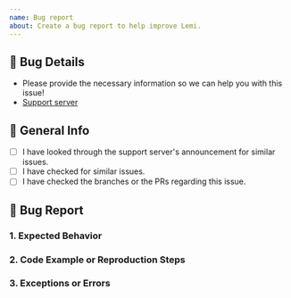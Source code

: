 ```yaml
---
name: Bug report
about: Create a bug report to help improve Lemi.
---
```


## 🌷 Bug Details
- Please provide the necessary information so we can help you with this issue!
- [Support server](https://discord.gg/7fBW89kEm9)

## 🥥 General Info
- [ ] I have looked through the support server's announcement for similar issues.
- [ ] I have checked for similar issues.
- [ ] I have checked the branches or the PRs regarding this issue.

## 🎀 Bug Report
<!--
Please do remember that this is NOT the place to ask questions. You can instead, open a ticket on our support server.
Also, please provide some brief description about this bug report.
-->

### 1. Expected Behavior
<!--
Give us a brief explanation of what you expected to happen.
-->

### 2. Code Example or Reproduction Steps
<!--
Unless you do not have any reproducible steps to inform us, please provide us with details of how we can reproduce this issue.
-->

### 3. Exceptions or Errors
<!--
If they are any exceptions or error messages, please provide them here including the stack trace. If not, please put N/A.
-->

